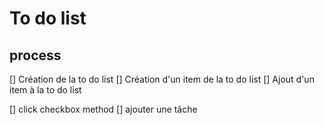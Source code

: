 # To do list

## process
[] Création de la to do list
[] Création d'un item de la to do list
[] Ajout d'un item à la to do list

[] click checkbox method
[] ajouter une tâche